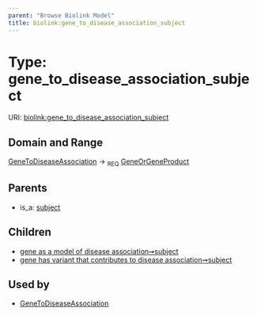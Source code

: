 ```yaml
---
parent: "Browse Biolink Model"
title: biolink:gene_to_disease_association_subject
---
```


# Type: gene_to_disease_association_subject




URI: [biolink:gene_to_disease_association_subject](https://w3id.org/biolink/vocab/gene_to_disease_association_subject)


## Domain and Range

[GeneToDiseaseAssociation](GeneToDiseaseAssociation.md) ->  <sub>REQ</sub> [GeneOrGeneProduct](GeneOrGeneProduct.md)

## Parents

 *  is_a: [subject](subject.md)

## Children

 *  [gene as a model of disease association➞subject](gene_as_a_model_of_disease_association_subject.md)
 *  [gene has variant that contributes to disease association➞subject](gene_has_variant_that_contributes_to_disease_association_subject.md)

## Used by

 * [GeneToDiseaseAssociation](GeneToDiseaseAssociation.md)
